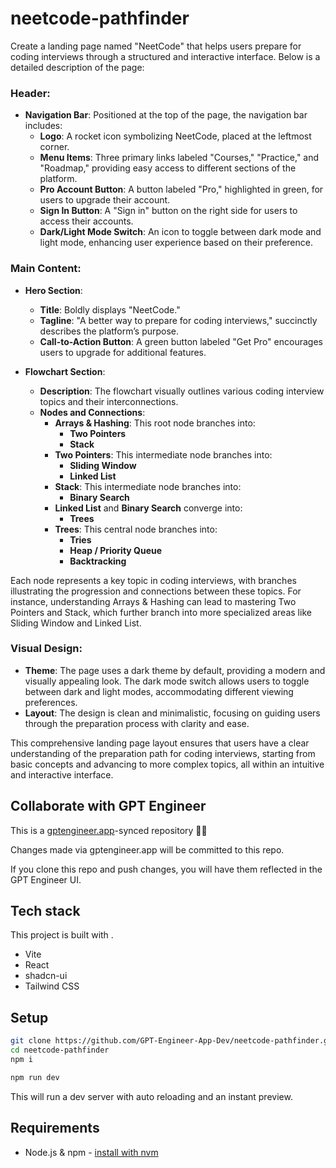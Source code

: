 # neetcode-pathfinder

Create a landing page named "NeetCode" that helps users prepare for coding interviews through a structured and interactive interface. Below is a detailed description of the page:

### Header:
- **Navigation Bar**: Positioned at the top of the page, the navigation bar includes:
  - **Logo**: A rocket icon symbolizing NeetCode, placed at the leftmost corner.
  - **Menu Items**: Three primary links labeled "Courses," "Practice," and "Roadmap," providing easy access to different sections of the platform.
  - **Pro Account Button**: A button labeled "Pro," highlighted in green, for users to upgrade their account.
  - **Sign In Button**: A "Sign in" button on the right side for users to access their accounts.
  - **Dark/Light Mode Switch**: An icon to toggle between dark mode and light mode, enhancing user experience based on their preference.

### Main Content:
- **Hero Section**:
  - **Title**: Boldly displays "NeetCode."
  - **Tagline**: "A better way to prepare for coding interviews," succinctly describes the platform’s purpose.
  - **Call-to-Action Button**: A green button labeled "Get Pro" encourages users to upgrade for additional features.

- **Flowchart Section**:
  - **Description**: The flowchart visually outlines various coding interview topics and their interconnections.
  - **Nodes and Connections**:
    - **Arrays & Hashing**: This root node branches into:
      - **Two Pointers**
      - **Stack**
    - **Two Pointers**: This intermediate node branches into:
      - **Sliding Window**
      - **Linked List**
    - **Stack**: This intermediate node branches into:
      - **Binary Search**
    - **Linked List** and **Binary Search** converge into:
      - **Trees**
    - **Trees**: This central node branches into:
      - **Tries**
      - **Heap / Priority Queue**
      - **Backtracking**

Each node represents a key topic in coding interviews, with branches illustrating the progression and connections between these topics. For instance, understanding Arrays & Hashing can lead to mastering Two Pointers and Stack, which further branch into more specialized areas like Sliding Window and Linked List.

### Visual Design:
- **Theme**: The page uses a dark theme by default, providing a modern and visually appealing look. The dark mode switch allows users to toggle between dark and light modes, accommodating different viewing preferences.
- **Layout**: The design is clean and minimalistic, focusing on guiding users through the preparation process with clarity and ease.

This comprehensive landing page layout ensures that users have a clear understanding of the preparation path for coding interviews, starting from basic concepts and advancing to more complex topics, all within an intuitive and interactive interface.

## Collaborate with GPT Engineer

This is a [gptengineer.app](https://gptengineer.app)-synced repository 🌟🤖

Changes made via gptengineer.app will be committed to this repo.

If you clone this repo and push changes, you will have them reflected in the GPT Engineer UI.

## Tech stack

This project is built with .

- Vite
- React
- shadcn-ui
- Tailwind CSS

## Setup

```sh
git clone https://github.com/GPT-Engineer-App-Dev/neetcode-pathfinder.git
cd neetcode-pathfinder
npm i
```

```sh
npm run dev
```

This will run a dev server with auto reloading and an instant preview.

## Requirements

- Node.js & npm - [install with nvm](https://github.com/nvm-sh/nvm#installing-and-updating)
